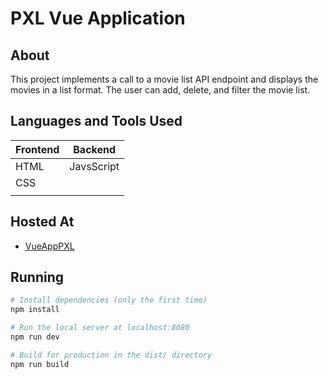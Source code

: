# PXL Vue Application

## About
This project implements a call to a movie list API endpoint and displays the movies in a list format. 
The user can add, delete, and filter the movie list. 


## Languages and Tools Used
| Frontend    | Backend          |
| ----------- | ---------------- |
| HTML        | JavsScript       |
| CSS         |                  |
|             |                  |

## Hosted At
- [VueAppPXL](https://vue-pxl-project.vercel.app/)

## Running
``` bash
# Install dependencies (only the first time)
npm install

# Run the local server at localhost:8080
npm run dev

# Build for production in the dist/ directory
npm run build
```
